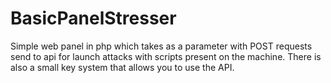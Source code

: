 # BasicPanelStresser
Simple web panel in php which takes as a parameter with POST requests send to api for launch attacks with scripts present on the machine. There is also a small key system that allows you to use the API.
